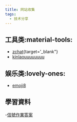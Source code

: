 ```yaml
---
title: 网站收集
tags:
  - 技术分享
---
```



## **工具类:material-tools:**

- [zchat](https://zchat.tech/){target='_blank"}
- [kinlaouuuuuuuu](https://kinlauu.github.io/Kinlauu/)
  

## **娱乐类:lovely-ones:**

- [emoji8](https://emoji8.com/zh-hans/#google_vignette)

## **學習資料**
  -[信號作業答案](https://mp.weixin.qq.com/s/_aX09puJKBCUTYY5CW6D-w)
